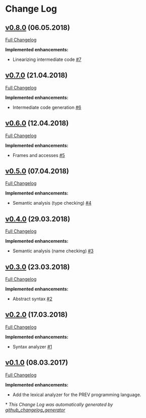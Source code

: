 # Change Log

## [v0.8.0](https://github.com/PalcicZan/prev-compiler/tree/v0.8.0) (06.05.2018)
[Full Changelog](https://github.com/PalcicZan/prev-compiler/compare/v0.7.0...v0.8.0)

**Implemented enhancements:**

- Linearizing intermediate code [\#7](https://github.com/PalcicZan/prev-compiler/issues/7)

## [v0.7.0](https://github.com/PalcicZan/prev-compiler/tree/v0.7.0) (21.04.2018)
[Full Changelog](https://github.com/PalcicZan/prev-compiler/compare/v0.6.0...v0.7.0)

**Implemented enhancements:**

- Intermediate code generation [\#6](https://github.com/PalcicZan/prev-compiler/issues/6)

## [v0.6.0](https://github.com/PalcicZan/prev-compiler/tree/v0.6.0) (12.04.2018)
[Full Changelog](https://github.com/PalcicZan/prev-compiler/compare/v0.5.0...v0.6.0)

**Implemented enhancements:**

- Frames and accesses [\#5](https://github.com/PalcicZan/prev-compiler/issues/5)

## [v0.5.0](https://github.com/PalcicZan/prev-compiler/tree/v0.5.0) (07.04.2018)
[Full Changelog](https://github.com/PalcicZan/prev-compiler/compare/v0.4.0...v0.5.0)

**Implemented enhancements:**

- Semantic analysis \(type checking\) [\#4](https://github.com/PalcicZan/prev-compiler/issues/4)

## [v0.4.0](https://github.com/PalcicZan/prev-compiler/tree/v0.4.0) (29.03.2018)
[Full Changelog](https://github.com/PalcicZan/prev-compiler/compare/v0.3.0...v0.4.0)

**Implemented enhancements:**

- Semantic analysis \(name checking\) [\#3](https://github.com/PalcicZan/prev-compiler/issues/3)

## [v0.3.0](https://github.com/PalcicZan/prev-compiler/tree/v0.3.0) (23.03.2018)
[Full Changelog](https://github.com/PalcicZan/prev-compiler/compare/v0.2.0...v0.3.0)

**Implemented enhancements:**

- Abstract syntax [\#2](https://github.com/PalcicZan/prev-compiler/issues/2)

## [v0.2.0](https://github.com/PalcicZan/prev-compiler/tree/v0.2.0) (17.03.2018)
[Full Changelog](https://github.com/PalcicZan/prev-compiler/compare/v0.1.0...v0.2.0)

**Implemented enhancements:**

- Syntax analyzer [\#1](https://github.com/PalcicZan/prev-compiler/issues/1)

## [v0.1.0](https://github.com/PalcicZan/prev-compiler/tree/v0.1.0) (08.03.2017)
[Full Changelog](https://github.com/PalcicZan/prev-compiler/compare/4056d5da106c367908310df1bf54b4d0dce819e8...master)

**Implemented enhancements:**

- Add the lexical analyzer for the PREV programming language.

\* *This Change Log was automatically generated by [github_changelog_generator](https://github.com/skywinder/Github-Changelog-Generator)*